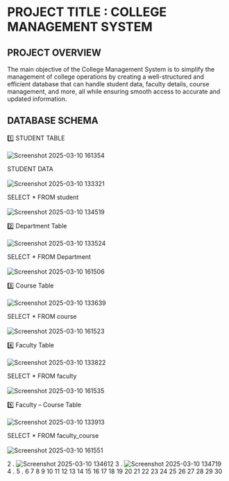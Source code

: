 # PROJECT TITLE : COLLEGE MANAGEMENT SYSTEM

## PROJECT OVERVIEW

The main objective of the College Management System is to simplify the management of college operations by creating a well-structured and efficient database that can handle student data, faculty details, course management, and more, all while ensuring smooth access to accurate and updated information.

## DATABASE SCHEMA

1️⃣ STUDENT TABLE
<br>
<br>
![Screenshot 2025-03-10 161354](https://github.com/user-attachments/assets/17281793-b033-4420-b9fc-0309d5ac9ed6)
<br>

STUDENT DATA
<br>
<br>
![Screenshot 2025-03-10 133321](https://github.com/user-attachments/assets/d0f73c7d-ed1d-4025-b2f0-8bdf1ed73dc6)
<br>

SELECT * FROM student
<br>
<br>
![Screenshot 2025-03-10 134519](https://github.com/user-attachments/assets/87100b35-d370-433c-95b7-8d6d49a994eb)
<br>

2️⃣ Department Table
<br>
<br>
![Screenshot 2025-03-10 133524](https://github.com/user-attachments/assets/d1d81b75-e75d-49fb-a854-c1e9e1cd8793)
<br>

SELECT * FROM Department
<br>
<br>
![Screenshot 2025-03-10 161506](https://github.com/user-attachments/assets/ece4656f-070f-49c7-bbf6-841878a4f655)
<br>

3️⃣ Course Table
<br>
<br>
![Screenshot 2025-03-10 133639](https://github.com/user-attachments/assets/87408b23-f895-4dbb-86c3-24c52f55a810)
<br>

SELECT * FROM course
<br>
<br>
![Screenshot 2025-03-10 161523](https://github.com/user-attachments/assets/d2bde27e-50ce-4fbf-aaa7-0fde5ae62879)
<br>

4️⃣ Faculty Table
<br>
<br>
![Screenshot 2025-03-10 133822](https://github.com/user-attachments/assets/292be4d6-aa38-48dd-afac-137493f5810b)
<br>

SELECT * FROM faculty
<br>
<br>
![Screenshot 2025-03-10 161535](https://github.com/user-attachments/assets/d952d596-51a3-4911-b52a-93d261550701)
<br>

5️⃣ Faculty – Course Table
<br>
<br>
![Screenshot 2025-03-10 133913](https://github.com/user-attachments/assets/769564ba-8b87-4f1f-8744-01faa6059357)
<br>

SELECT * FROM faculty_course
<br>
<br>
![Screenshot 2025-03-10 161551](https://github.com/user-attachments/assets/db76e210-1373-44ea-8736-1d9737e5056e)
<br>

2 . ![Screenshot 2025-03-10 134612](https://github.com/user-attachments/assets/df57312e-6cf0-406a-9c84-0070e4585f5c)
3 . ![Screenshot 2025-03-10 134719](https://github.com/user-attachments/assets/43609db7-4313-474b-9dd1-a352b4496354)
4 . 
5 .
6
7
8
9
10
11
12 
13
14
15
16
17
18
19
20
21
22
23
24
25
26
27
28
29
30
